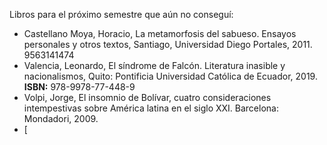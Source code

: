 Libros para el próximo semestre que aún no conseguí:
- Castellano Moya, Horacio, La metamorfosis del sabueso. Ensayos personales y otros textos, Santiago, Universidad Diego Portales, 2011. 9563141474
- Valencia, Leonardo, El síndrome de Falcón. Literatura inasible y nacionalismos, Quito: Pontificia Universidad Católica de Ecuador, 2019. **ISBN:** 978-9978-77-448-9
- Volpi, Jorge, El insomnio de Bolívar, cuatro consideraciones intempestivas sobre América latina en el siglo XXI. Barcelona: Mondadori, 2009.
- [
